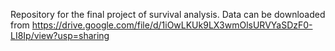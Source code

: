 Repository for the final project of survival analysis.
Data can be downloaded from https://drive.google.com/file/d/1iOwLKUk9LX3wmOlsURVYaSDzF0-LI8Ip/view?usp=sharing
